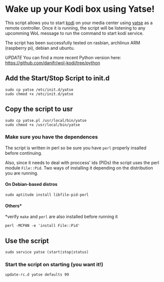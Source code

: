 # Wake up your Kodi box using Yatse!
This script allows you to start [kodi](http://kodi.tv/about/) on your media center using [yatse](http://yatse.tv/redmine/projects/yatse) as a remote controller. Once it is running, the script will be listening to any upcomming WoL message to run the command to start kodi service.

The script has been successfully tested on rasbian, archlinux ARM (raspberry pi), debian and ubuntu.

*UPDATE* You can find a more recent Python version here: https://github.com/danifr/wol-kodi/tree/python

## Add the Start/Stop Script to init.d

```
sudo cp yatse /etc/init.d/yatse
sudo chmod +x /etc/init.d/yatse
```

## Copy the script to usr

```
sudo cp yatse.pl /usr/local/bin/yatse
sudo chmod +x /usr/local/bin/yatse
```

### Make sure you have the dependences

The script is written in perl so be sure you have `perl` properly insalled before continuing.

Also, since it needs to deal with proccess' ids (PIDs) the script uses the perl module `File::Pid`. Two ways of installing it depending on the distribution you are running.

#### On Debian-based distros

```
sudo aptitude install libfile-pid-perl
```

#### Others*

*verify `make` and `perl` are also installed before running it

```
perl -MCPAN -e 'install File::Pid'
```

## Use the script
```
sudo service yatse (start|stop|status)
```

### Start the script on starting (you want it!)
```
update-rc.d yatse defaults 99
```
